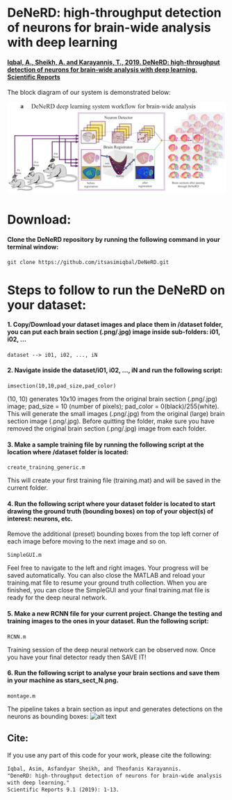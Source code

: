 # DeNeRD: high-throughput detection of neurons for brain-wide analysis with deep learning

#### [Iqbal, A., Sheikh, A. and Karayannis, T., 2019. DeNeRD: high-throughput detection of neurons for brain-wide analysis with deep learning. Scientific Reports](http://www.nature.com/articles/s41598-019-50137-9)

The block diagram of our system is demonstrated below:

![alt text](https://github.com/itsasimiqbal/DeNeRD/blob/master/DeNeRD_block.png)


# Download:
#### Clone the DeNeRD repository by running the following command in your terminal window:
```
git clone https://github.com/itsasimiqbal/DeNeRD.git
```

# Steps to follow to run the DeNeRD on your dataset:

#### 1. Copy/Download your dataset images and place them in /dataset folder, you can put each brain section (.png/.jpg) image inside sub-folders: i01, i02, ...
```
dataset --> i01, i02, ..., iN
```

#### 2. Navigate inside the dataset/i01, i02, ..., iN and run the following script:
```
imsection(10,10,pad_size,pad_color)
```
(10, 10) generates 10x10 images from the original brain section (.png/.jpg) image; pad_size = 10 (number of pixels); pad_color = 0(black)/255(white). This will generate the small images (.png/.jpg) from the original (large) brain section image (.png/.jpg). Before quitting the folder, make sure you have removed the original brain section (.png/.jpg) image from each folder.

#### 3. Make a sample training file by running the following script at the location where /dataset folder is located:
```
create_training_generic.m 
```
This will create your first training file (training.mat) and will be saved in the current folder.


#### 4. Run the following script where your dataset folder is located to start drawing the ground truth (bounding boxes) on top of your object(s) of interest: neurons, etc.
Remove the additional (preset) bounding boxes from the top left corner of each image before moving to the next image and so on.
```
SimpleGUI.m
```
Feel free to navigate to the left and right images. Your progress will be saved automatically. You can also close the MATLAB and reload your training.mat file to resume your ground truth collection. When you are finished, you can close the SimpleGUI and your final training.mat file is ready for the deep neural network.

#### 5. Make a new RCNN file for your current project. Change the testing and training images to the ones in your dataset. Run the following script:
```
RCNN.m
```
Training session of the deep neural network can be observed now. Once you have your final detector ready then SAVE IT!

#### 6. Run the following script to analyse your brain sections and save them in your machine as stars_sect_N.png.
```
montage.m 
```

The pipeline takes a brain section as input and generates detections on the neurons as bounding boxes:
![alt text](https://github.com/itsasimiqbal/DeNeRD/blob/master/Figure_2.jpg)

## Cite:
If you use any part of this code for your work, please cite the following:
```
Iqbal, Asim, Asfandyar Sheikh, and Theofanis Karayannis. 
"DeneRD: high-throughput detection of neurons for brain-wide analysis with deep learning." 
Scientific Reports 9.1 (2019): 1-13.
```
